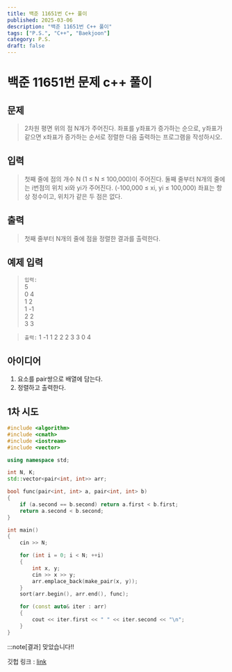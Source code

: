 ```yaml
---
title: 백준 11651번 C++ 풀이 
published: 2025-03-06
description: "백준 11651번 C++ 풀이"
tags: ["P.S.", "C++", "Baekjoon"]
category: P.S.
draft: false
---
```


# 백준 11651번 문제 c++ 풀이

## 문제 

> 2차원 평면 위의 점 N개가 주어진다. 좌표를 y좌표가 증가하는 순으로, y좌표가 같으면 x좌표가 증가하는 순서로 정렬한 다음 출력하는 프로그램을 작성하시오.

## 입력

> 첫째 줄에 점의 개수 N (1 ≤ N ≤ 100,000)이 주어진다. 둘째 줄부터 N개의 줄에는 i번점의 위치 xi와 yi가 주어진다. (-100,000 ≤ xi, yi ≤ 100,000) 좌표는 항상 정수이고, 위치가 같은 두 점은 없다.

## 출력

> 첫째 줄부터 N개의 줄에 점을 정렬한 결과를 출력한다.

## 예제 입력

> `입력:`  
> 5  
>0 4  
>1 2  
>1 -1  
>2 2  
>3 3  

>`출력:`
> 1 -1
> 1 2
> 2 2
> 3 3
> 0 4

## 아이디어

1. 요소를 pair쌍으로 배열에 담는다.
2. 정렬하고 출력한다.

## 1차 시도

```cpp
#include <algorithm>
#include <cmath>
#include <iostream>
#include <vector>

using namespace std;

int N, K;
std::vector<pair<int, int>> arr;

bool func(pair<int, int> a, pair<int, int> b)
{
    if (a.second == b.second) return a.first < b.first;
    return a.second < b.second;
}

int main()
{
    cin >> N;

    for (int i = 0; i < N; ++i)
    {
        int x, y;
        cin >> x >> y;
        arr.emplace_back(make_pair(x, y));
    }
    sort(arr.begin(), arr.end(), func);

    for (const auto& iter : arr)
    {
        cout << iter.first << " " << iter.second << "\n";
    }
}
```

:::note[결과]
맞았습니다!!


깃헙 링크 : [link](https://github.com/Ushio-Hayase/Baekjoon/tree/main/%EB%B0%B1%EC%A4%80/Silver/11651.%E2%80%85%EC%A2%8C%ED%91%9C%E2%80%85%EC%A0%95%EB%A0%AC%ED%95%98%EA%B8%B0%E2%80%852)